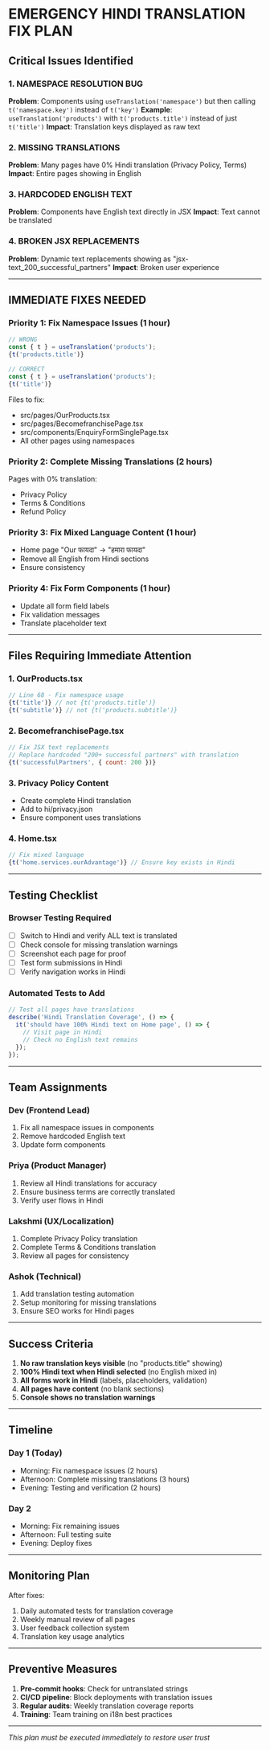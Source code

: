 # EMERGENCY HINDI TRANSLATION FIX PLAN

## Critical Issues Identified

### 1. NAMESPACE RESOLUTION BUG
**Problem**: Components using `useTranslation('namespace')` but then calling `t('namespace.key')` instead of `t('key')`
**Example**: `useTranslation('products')` with `t('products.title')` instead of just `t('title')`
**Impact**: Translation keys displayed as raw text

### 2. MISSING TRANSLATIONS
**Problem**: Many pages have 0% Hindi translation (Privacy Policy, Terms)
**Impact**: Entire pages showing in English

### 3. HARDCODED ENGLISH TEXT
**Problem**: Components have English text directly in JSX
**Impact**: Text cannot be translated

### 4. BROKEN JSX REPLACEMENTS
**Problem**: Dynamic text replacements showing as "jsx-text_200_successful_partners"
**Impact**: Broken user experience

---

## IMMEDIATE FIXES NEEDED

### Priority 1: Fix Namespace Issues (1 hour)
```javascript
// WRONG
const { t } = useTranslation('products');
{t('products.title')}

// CORRECT
const { t } = useTranslation('products');
{t('title')}
```

Files to fix:
- src/pages/OurProducts.tsx
- src/pages/BecomefranchisePage.tsx
- src/components/EnquiryFormSinglePage.tsx
- All other pages using namespaces

### Priority 2: Complete Missing Translations (2 hours)
Pages with 0% translation:
- Privacy Policy
- Terms & Conditions
- Refund Policy

### Priority 3: Fix Mixed Language Content (1 hour)
- Home page "Our फायदा" → "हमारा फायदा"
- Remove all English from Hindi sections
- Ensure consistency

### Priority 4: Fix Form Components (1 hour)
- Update all form field labels
- Fix validation messages
- Translate placeholder text

---

## Files Requiring Immediate Attention

### 1. OurProducts.tsx
```javascript
// Line 68 - Fix namespace usage
{t('title')} // not {t('products.title')}
{t('subtitle')} // not {t('products.subtitle')}
```

### 2. BecomefranchisePage.tsx
```javascript
// Fix JSX text replacements
// Replace hardcoded "200+ successful partners" with translation
{t('successfulPartners', { count: 200 })}
```

### 3. Privacy Policy Content
- Create complete Hindi translation
- Add to hi/privacy.json
- Ensure component uses translations

### 4. Home.tsx
```javascript
// Fix mixed language
{t('home.services.ourAdvantage')} // Ensure key exists in Hindi
```

---

## Testing Checklist

### Browser Testing Required
- [ ] Switch to Hindi and verify ALL text is translated
- [ ] Check console for missing translation warnings
- [ ] Screenshot each page for proof
- [ ] Test form submissions in Hindi
- [ ] Verify navigation works in Hindi

### Automated Tests to Add
```javascript
// Test all pages have translations
describe('Hindi Translation Coverage', () => {
  it('should have 100% Hindi text on Home page', () => {
    // Visit page in Hindi
    // Check no English text remains
  });
});
```

---

## Team Assignments

### Dev (Frontend Lead)
1. Fix all namespace issues in components
2. Remove hardcoded English text
3. Update form components

### Priya (Product Manager)
1. Review all Hindi translations for accuracy
2. Ensure business terms are correctly translated
3. Verify user flows in Hindi

### Lakshmi (UX/Localization)
1. Complete Privacy Policy translation
2. Complete Terms & Conditions translation
3. Review all pages for consistency

### Ashok (Technical)
1. Add translation testing automation
2. Setup monitoring for missing translations
3. Ensure SEO works for Hindi pages

---

## Success Criteria

1. **No raw translation keys visible** (no "products.title" showing)
2. **100% Hindi text when Hindi selected** (no English mixed in)
3. **All forms work in Hindi** (labels, placeholders, validation)
4. **All pages have content** (no blank sections)
5. **Console shows no translation warnings**

---

## Timeline

### Day 1 (Today)
- Morning: Fix namespace issues (2 hours)
- Afternoon: Complete missing translations (3 hours)
- Evening: Testing and verification (2 hours)

### Day 2
- Morning: Fix remaining issues
- Afternoon: Full testing suite
- Evening: Deploy fixes

---

## Monitoring Plan

After fixes:
1. Daily automated tests for translation coverage
2. Weekly manual review of all pages
3. User feedback collection system
4. Translation key usage analytics

---

## Preventive Measures

1. **Pre-commit hooks**: Check for untranslated strings
2. **CI/CD pipeline**: Block deployments with translation issues
3. **Regular audits**: Weekly translation coverage reports
4. **Training**: Team training on i18n best practices

---

*This plan must be executed immediately to restore user trust*